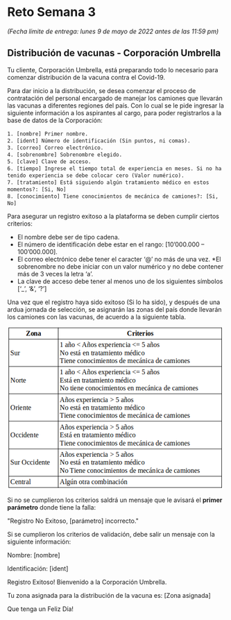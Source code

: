 # Reto Semana 3 
*(Fecha límite de entrega: lunes 9 de mayo de 2022 antes de las 11:59 pm)*
## Distribución de vacunas - Corporación Umbrella

Tu cliente, Corporación Umbrella, está preparando todo lo necesario para comenzar distribución de la vacuna contra el Covid-19.

Para dar inicio a la distribución, se desea comenzar el proceso de contratación del personal encargado de manejar los camiones que llevarán las vacunas a diferentes regiones del país. Con lo cual se le pide ingresar la siguiente información a los aspirantes al cargo, para poder registrarlos a la base de datos de la Corporación:

    1. [nombre] Primer nombre.
    2. [ident] Número de identificación (Sin puntos, ni comas).
    3. [correo] Correo electrónico.
    4. [sobrenombre] Sobrenombre elegido.
    5. [clave] Clave de acceso.
    6. [tiempo] Ingrese el tiempo total de experiencia en meses. Si no ha tenido experiencia se debe colocar cero (Valor numérico).
    7. [tratamiento] Está siguiendo algún tratamiento médico en estos momentos?: [Si, No]
    8. [conocimiento] Tiene conocimientos de mecánica de camiones?: [Si, No]

Para asegurar un registro exitoso a la plataforma se deben cumplir ciertos criterios:

* El nombre debe ser de tipo cadena.
* El número de identificación debe estar en el rango: [10’000.000 – 100’000.000].
* El correo electrónico debe tener el caracter  ‘@’ no más de una vez.
*El sobrenombre no debe iniciar con un valor numérico y no debe contener más de 3 veces la letra ‘a’.
* La clave de acceso debe tener al menos uno de los siguientes símbolos [‘_’, ‘&’, ‘?’] 


Una vez que el registro haya sido exitoso (Si lo ha sido),  y después de una ardua jornada de selección, se asignarán las zonas del país donde llevarán los camiones con las vacunas, de acuerdo a la siguiente tabla.

![](Tabla.png)


Si no se cumplieron los criterios saldrá un mensaje que le avisará el **primer parámetro** donde tiene la falla: 

"Registro No Exitoso, [parámetro] incorrecto."


Si se cumplieron los criterios de validación, debe salir un mensaje con la siguiente información:

Nombre: [nombre]

Identificación: [ident]

Registro Exitoso! Bienvenido a la Corporación Umbrella.

Tu zona asignada para la distribución de la vacuna es: [Zona asignada]

Que tenga un Feliz Día!